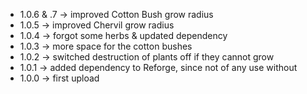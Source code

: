 * 1.0.6 & .7 -> improved Cotton Bush grow radius
* 1.0.5 -> improved Chervil grow radius
* 1.0.4 -> forgot some herbs & updated dependency
* 1.0.3 -> more space for the cotton bushes
* 1.0.2 -> switched destruction of plants off if they cannot grow
* 1.0.1 -> added dependency to Reforge, since not of any use without
* 1.0.0 -> first upload
